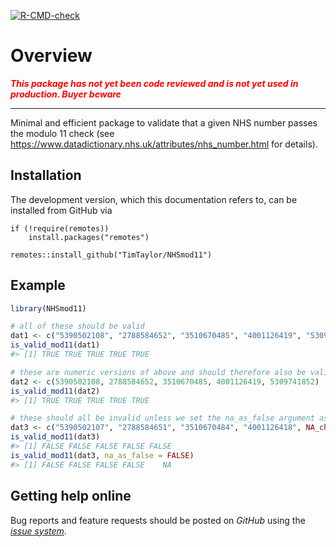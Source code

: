 
<!-- README.md is generated from README.Rmd. Please edit that file -->
<!-- badges: start -->

[![R-CMD-check](https://github.com/timtaylor/NHSmod11/workflows/R-CMD-check/badge.svg)](https://github.com/timtaylor/NHSmod11/actions)
<!-- badges: end -->

# Overview

<span style="color:red"> ***This package has not yet been code reviewed
and is not yet used in production. Buyer beware*** </span>

------------------------------------------------------------------------

Minimal and efficient package to validate that a given NHS number passes
the modulo 11 check (see
<https://www.datadictionary.nhs.uk/attributes/nhs_number.html> for
details).

## Installation

The development version, which this documentation refers to, can be
installed from GitHub via

    if (!require(remotes))
        install.packages("remotes")

    remotes::install_github("TimTaylor/NHSmod11")

## Example

``` r
library(NHSmod11)

# all of these should be valid
dat1 <- c("5390502108", "2788584652", "3510670485", "4001126419", "5309741852")
is_valid_mod11(dat1)
#> [1] TRUE TRUE TRUE TRUE TRUE

# these are numeric versions of above and should therefore also be valid
dat2 <- c(5390502108, 2788584652, 3510670485, 4001126419, 5309741852)
is_valid_mod11(dat2)
#> [1] TRUE TRUE TRUE TRUE TRUE

# these should all be invalid unless we set the na_as_false argument as FALSE
dat3 <- c("5390502107", "2788584651", "3510670484", "4001126418", NA_character_)
is_valid_mod11(dat3)
#> [1] FALSE FALSE FALSE FALSE FALSE
is_valid_mod11(dat3, na_as_false = FALSE)
#> [1] FALSE FALSE FALSE FALSE    NA
```

## Getting help online

Bug reports and feature requests should be posted on *GitHub* using the
[*issue system*](https://github.com/TimTaylor/NHSmod11/issues).
